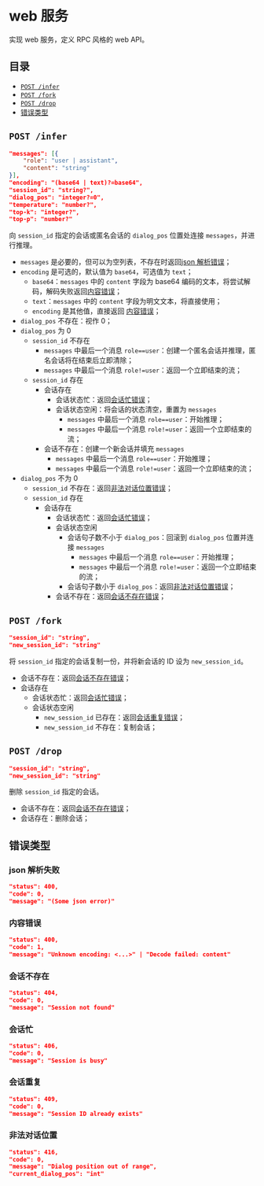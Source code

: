 ﻿# web 服务

实现 web 服务，定义 RPC 风格的 web API。

## 目录

- [`POST /infer`](#post-infer)
- [`POST /fork`](#post-fork)
- [`POST /drop`](#post-drop)
- [错误类型](#错误类型)

## `POST /infer`

```json
"messages": [{
    "role": "user | assistant",
    "content": "string"
}],
"encoding": "(base64 | text)?=base64",
"session_id": "string?",
"dialog_pos": "integer?=0",
"temperature": "number?",
"top-k": "integer?",
"top-p": "number?"
```

向 `session_id` 指定的会话或匿名会话的 `dialog_pos` 位置处连接 `messages`，并进行推理。

- `messages` 是必要的，但可以为空列表，不存在时返回[json 解析错误](#json-解析失败)；
- `encoding` 是可选的，默认值为 `base64`，可选值为 `text`；
  - `base64`：`messages` 中的 `content` 字段为 base64 编码的文本，将尝试解码，解码失败返回[内容错误](#内容错误)；
  - `text`：`messages` 中的 `content` 字段为明文文本，将直接使用；
  - `encoding` 是其他值，直接返回 [内容错误](#内容错误)；
- `dialog_pos` 不存在：视作 0；
- `dialog_pos` 为 0
  - `session_id` 不存在
    - `messages` 中最后一个消息 `role==user`：创建一个匿名会话并推理，匿名会话将在结束后立即清除；
    - `messages` 中最后一个消息 `role!=user`：返回一个立即结束的流；
  - `session_id` 存在
    - 会话存在
      - 会话状态忙：返回[会话忙错误](#会话忙)；
      - 会话状态空闲：将会话的状态清空，重置为 `messages`
        - `messages` 中最后一个消息 `role==user`：开始推理；
        - `messages` 中最后一个消息 `role!=user`：返回一个立即结束的流；
    - 会话不存在：创建一个新会话并填充 `messages`
      - `messages` 中最后一个消息 `role==user`：开始推理；
      - `messages` 中最后一个消息 `role!=user`：返回一个立即结束的流；
- `dialog_pos` 不为 0
  - `session_id` 不存在：返回[非法对话位置错误](#非法对话位置)；
  - `session_id` 存在
    - 会话存在
      - 会话状态忙：返回[会话忙错误](#会话忙)；
      - 会话状态空闲
        - 会话句子数不小于 `dialog_pos`：回滚到 `dialog_pos` 位置并连接 `messages`
          - `messages` 中最后一个消息 `role==user`：开始推理；
          - `messages` 中最后一个消息 `role!=user`：返回一个立即结束的流；
        - 会话句子数小于 `dialog_pos`：返回[非法对话位置错误](#非法对话位置)；
      - 会话不存在：返回[会话不存在错误](#会话不存在)；

## `POST /fork`

```json
"session_id": "string",
"new_session_id": "string"
```

将 `session_id` 指定的会话复制一份，并将新会话的 ID 设为 `new_session_id`。

- 会话不存在：返回[会话不存在错误](#会话不存在)；
- 会话存在
  - 会话状态忙：返回[会话忙错误](#会话忙)；
  - 会话状态空闲
    - `new_session_id` 已存在：返回[会话重复错误](#会话重复)；
    - `new_session_id` 不存在：复制会话；

## `POST /drop`

```json
"session_id": "string",
"new_session_id": "string"
```

删除 `session_id` 指定的会话。

- 会话不存在：返回[会话不存在错误](#会话不存在)；
- 会话存在：删除会话；

## 错误类型

### json 解析失败

```json
"status": 400,
"code": 0,
"message": "(Some json error)"
```

### 内容错误

```json
"status": 400,
"code": 1,
"message": "Unknown encoding: <...>" | "Decode failed: content"
```

### 会话不存在

```json
"status": 404,
"code": 0,
"message": "Session not found"
```

### 会话忙

```json
"status": 406,
"code": 0,
"message": "Session is busy"
```

### 会话重复

```json
"status": 409,
"code": 0,
"message": "Session ID already exists"
```

### 非法对话位置

```json
"status": 416,
"code": 0,
"message": "Dialog position out of range",
"current_dialog_pos": "int"
```
